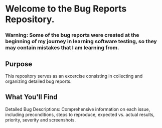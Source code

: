 # Welcome to the Bug Reports Repository. 

### Warning: Some of the bug reports were created at the beginning of my journey in learning software testing, so they may contain mistakes that I am learning from.

## Purpose

This repository serves as an excercise consisting in collecting and organizing detailed bug reports.

## What You'll Find

Detailed Bug Descriptions: Comprehensive information on each issue, including preconditions, steps to reproduce, expected vs. actual results, priority, severity and screenshots.

